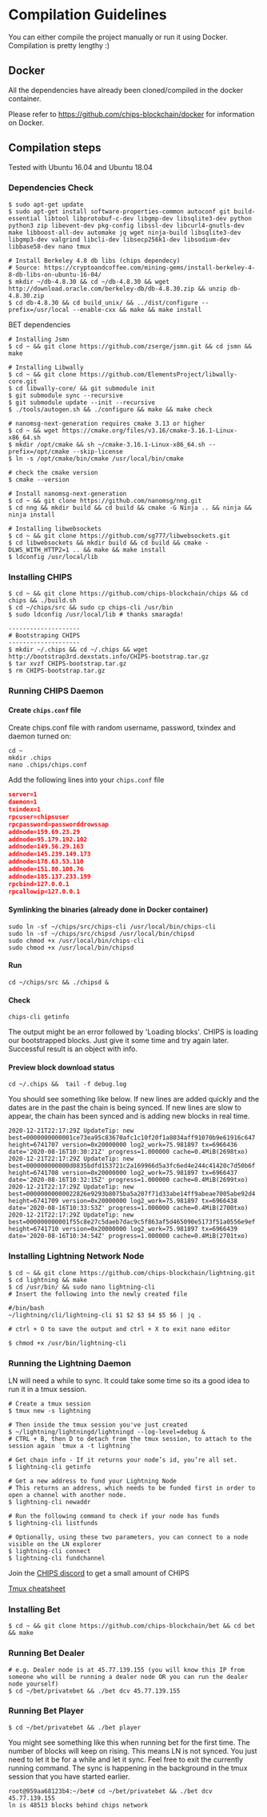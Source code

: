 # Compilation Guidelines

You can either compile the project manually or run it using Docker. Compilation is pretty lengthy :) 

## Docker

All the dependencies have already been cloned/compiled in the docker container. 

Please refer to https://github.com/chips-blockchain/docker for information on Docker.

## Compilation steps

Tested with Ubuntu 16.04 and Ubuntu 18.04

### Dependencies Check 

```
$ sudo apt-get update
$ sudo apt-get install software-properties-common autoconf git build-essential libtool libprotobuf-c-dev libgmp-dev libsqlite3-dev python python3 zip libevent-dev pkg-config libssl-dev libcurl4-gnutls-dev make libboost-all-dev automake jq wget ninja-build libsqlite3-dev libgmp3-dev valgrind libcli-dev libsecp256k1-dev libsodium-dev libbase58-dev nano tmux

# Install Berkeley 4.8 db libs (chips dependecy)
# Source: https://cryptoandcoffee.com/mining-gems/install-berkeley-4-8-db-libs-on-ubuntu-16-04/
$ mkdir ~/db-4.8.30 && cd ~/db-4.8.30 && wget http://download.oracle.com/berkeley-db/db-4.8.30.zip && unzip db-4.8.30.zip
$ cd db-4.8.30 && cd build_unix/ && ../dist/configure --prefix=/usr/local --enable-cxx && make && make install
```

BET dependencies
```
# Installing Jsmn 
$ cd ~ && git clone https://github.com/zserge/jsmn.git && cd jsmn && make

# Installing Libwally 
$ cd ~ && git clone https://github.com/ElementsProject/libwally-core.git
$ cd libwally-core/ && git submodule init
$ git submodule sync --recursive
$ git submodule update --init --recursive
$ ./tools/autogen.sh && ./configure && make && make check

# nanomsg-next-generation requires cmake 3.13 or higher
$ cd ~ && wget https://cmake.org/files/v3.16/cmake-3.16.1-Linux-x86_64.sh
$ mkdir /opt/cmake && sh ~/cmake-3.16.1-Linux-x86_64.sh --prefix=/opt/cmake --skip-license
$ ln -s /opt/cmake/bin/cmake /usr/local/bin/cmake

# check the cmake version
$ cmake --version

# Install nanomsg-next-generation  
$ cd ~ && git clone https://github.com/nanomsg/nng.git
$ cd nng && mkdir build && cd build && cmake -G Ninja .. && ninja && ninja install

# Installing libwebsockets
$ cd ~ && git clone https://github.com/sg777/libwebsockets.git
$ cd libwebsockets && mkdir build && cd build && cmake -DLWS_WITH_HTTP2=1 .. && make && make install
$ ldconfig /usr/local/lib

```

### Installing CHIPS
```
$ cd ~ && git clone https://github.com/chips-blockchain/chips && cd chips && ./build.sh
$ cd ~/chips/src && sudo cp chips-cli /usr/bin
$ sudo ldconfig /usr/local/lib # thanks smaragda!

--------------------
# Bootstraping CHIPS
--------------------
$ mkdir ~/.chips && cd ~/.chips && wget http://bootstrap3rd.dexstats.info/CHIPS-bootstrap.tar.gz
$ tar xvzf CHIPS-bootstrap.tar.gz
$ rm CHIPS-bootstrap.tar.gz
```

### Running CHIPS Daemon

  #### Create `chips.conf` file

  Create chips.conf file with random username, password, txindex and daemon turned on:
    
  ```shell
  cd ~
  mkdir .chips
  nano .chips/chips.conf
  ```

  Add the following lines into your `chips.conf` file

  ```JSON
  server=1
  daemon=1
  txindex=1
  rpcuser=chipsuser
  rpcpassword=passworddrowssap
  addnode=159.69.23.29
  addnode=95.179.192.102
  addnode=149.56.29.163
  addnode=145.239.149.173
  addnode=178.63.53.110
  addnode=151.80.108.76
  addnode=185.137.233.199
  rpcbind=127.0.0.1
  rpcallowip=127.0.0.1
  ```

  #### Symlinking the binaries (already done in Docker container)
  ```shell
  sudo ln -sf ~/chips/src/chips-cli /usr/local/bin/chips-cli
  sudo ln -sf ~/chips/src/chipsd /usr/local/bin/chipsd
  sudo chmod +x /usr/local/bin/chips-cli
  sudo chmod +x /usr/local/bin/chipsd
  ```
  #### Run
  ```shell
  cd ~/chips/src && ./chipsd &
  ```

  #### Check
  ```shell
  chips-cli getinfo
  ```
  The output might be an error followed by 'Loading blocks'. CHIPS is loading our bootstrapped blocks. Just give  it some time and try again later. Successful result is an object with info.

  #### Preview block download status
  ```
  cd ~/.chips &&  tail -f debug.log
  ```
  
  You should see something like below. If new lines are added quickly and the dates are in the past the chain is being synced. If new lines are slow to appear, the chain has been synced and is adding new blocks in real time.
  ```
  2020-12-21T22:17:29Z UpdateTip: new best=0000000000001ce73ea95c83670afc1c10f20f1a8034aff91070b9e61916c647 height=6741707 version=0x20000000 log2_work=75.981897 tx=6966436 date='2020-08-16T10:30:21Z' progress=1.000000 cache=0.4MiB(2698txo)
  2020-12-21T22:17:29Z UpdateTip: new best=000000000000d0835bdfd153721c2a169966d5a3fc6ed4e244c41420c7d50b6f height=6741708 version=0x20000000 log2_work=75.981897 tx=6966437 date='2020-08-16T10:32:15Z' progress=1.000000 cache=0.4MiB(2699txo)
  2020-12-21T22:17:29Z UpdateTip: new best=00000000000022826e9293b8075ba5a207f71d33abe14ff9abeae7005abe92d4 height=6741709 version=0x20000000 log2_work=75.981897 tx=6966438 date='2020-08-16T10:33:53Z' progress=1.000000 cache=0.4MiB(2700txo)
  2020-12-21T22:17:29Z UpdateTip: new best=000000000001f55c8e27c5daeb7dac9c5f863af5d465090e5173f51a0556e9ef height=6741710 version=0x20000000 log2_work=75.981897 tx=6966439 date='2020-08-16T10:34:54Z' progress=1.000000 cache=0.4MiB(2701txo)
  ```

### Installing Lightning Network Node

```
$ cd ~ && git clone https://github.com/chips-blockchain/lightning.git
$ cd lightning && make
$ cd /usr/bin/ && sudo nano lightning-cli
# Insert the following into the newly created file

#/bin/bash
~/lightning/cli/lightning-cli $1 $2 $3 $4 $5 $6 | jq .

# ctrl + O to save the output and ctrl + X to exit nano editor

$ chmod +x /usr/bin/lightning-cli
```

### Running the Lightning Daemon

LN will need a while to sync. It could take some time so its a good idea to run it in a tmux session.

```
# Create a tmux session
$ tmux new -s lightning

# Then inside the tmux session you've just created
$ ~/lightning/lightningd/lightningd --log-level=debug &
# CTRL + B, then D to detach from the tmux session, to attach to the session again `tmux a -t lightning`

# Get chain info - If it returns your node’s id, you’re all set.
$ lightning-cli getinfo

# Get a new address to fund your Lightning Node
# This returns an address, which needs to be funded first in order to open a channel with another node.
$ lightning-cli newaddr

# Run the following command to check if your node has funds
$ lightning-cli listfunds

# Optionally, using these two parameters, you can connect to a node visible on the LN explorer
$ lightning-cli connect
$ lightning-cli fundchannel
```

Join the [CHIPS discord](https://discord.gg/bcSpzWb) to get a small amount of CHIPS

[Tmux cheatsheet](https://tmuxcheatsheet.com/)

### Installing Bet
```
$ cd ~ && git clone https://github.com/chips-blockchain/bet && cd bet && make
```

### Running Bet Dealer
```
# e.g. Dealer node is at 45.77.139.155 (you will know this IP from someone who will be running a dealer node OR you can run the dealer node yourself)
$ cd ~/bet/privatebet && ./bet dcv 45.77.139.155
```
### Running Bet Player
```
$ cd ~/bet/privatebet && ./bet player
```

You might see something like this when running bet for the first time. The number of blocks will keep on rising. This means LN is not synced. You just need to let it be for a while and let it sync. Feel free to exit the currently running command. The sync is happening in the background in the tmux session that you have started earlier.
```
root@959aa68123b4:~/bet# cd ~/bet/privatebet && ./bet dcv 45.77.139.155
ln is 48513 blocks behind chips network
```
